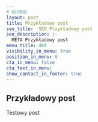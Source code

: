 ```yaml
---
# GLOBAL 
layout: post
title: Przykładowy post
seo_title:  SEO Przykładowy post
seo_description: |-
  META Przykładowy post
menu_title: 404
visibility_in_menu: true
position_in_menu: 0
cta_in_menu: false
cta_text_in_menu: 
show_contact_in_footer: true
---
```

## Przykładowy post

Testowy post